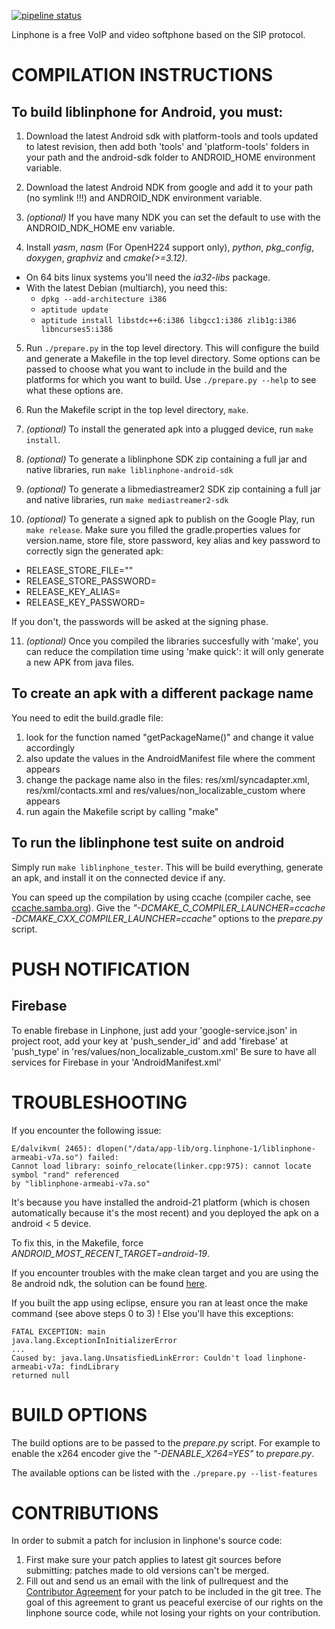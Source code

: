 [![pipeline status](https://gitlab.linphone.org/BC/public/linphone-android/badges/master/pipeline.svg)](https://gitlab.linphone.org/BC/public/linphone-android/commits/master)

Linphone is a free VoIP and video softphone based on the SIP protocol.

# COMPILATION INSTRUCTIONS

## To build liblinphone for Android, you must:

1. Download the latest Android sdk with platform-tools and tools updated to latest revision, then add both 'tools' and 'platform-tools' folders in your path and the android-sdk folder to ANDROID_HOME environment variable.

2. Download the latest Android NDK from google and add it to your path (no symlink !!!) and ANDROID_NDK environment variable.

3. _(optional)_ If you have many NDK you can set the default to use with the ANDROID_NDK_HOME env variable.

4. Install _yasm_, _nasm_ (For OpenH224 support only), _python_, _pkg_config_, _doxygen_, _graphviz_ and _cmake(>=3.12)_.
  * On 64 bits linux systems you'll need the _ia32-libs_ package.
  * With the latest Debian (multiarch), you need this:
    * `dpkg --add-architecture i386`
    * `aptitude update`
    * `aptitude install libstdc++6:i386 libgcc1:i386 zlib1g:i386 libncurses5:i386`

5. Run `./prepare.py` in the top level directory. This will configure the build and generate a Makefile in the top level directory. Some options can be passed to choose what you want to include in the build and the platforms for which you want to build. Use `./prepare.py --help` to see what these options are.

6. Run the Makefile script in the top level directory, `make`.

7. _(optional)_ To install the generated apk into a plugged device, run	`make install`.

8. _(optional)_ To generate a liblinphone SDK zip containing a full jar and native libraries, run `make liblinphone-android-sdk`

9. _(optional)_ To generate a libmediastreamer2 SDK zip containing a full jar and native libraries, run `make mediastreamer2-sdk`

10. _(optional)_ To generate a signed apk to publish on the Google Play, run `make release`. Make sure you filled the gradle.properties values for version.name, store file, store password, key alias and key password to correctly sign the generated apk:
  * RELEASE_STORE_FILE=""
  * RELEASE_STORE_PASSWORD=
  * RELEASE_KEY_ALIAS=
  * RELEASE_KEY_PASSWORD=

  If you don't, the passwords will be asked at the signing phase.

11. _(optional)_ Once you compiled the libraries succesfully with 'make', you can reduce the compilation time using 'make quick': it will only generate a new APK from java files.

## To create an apk with a different package name

You need to edit the build.gradle file:

1. look for the function named "getPackageName()" and change it value accordingly
2. also update the values in the AndroidManifest file where the comment <!-- Change package ! --> appears
3. change the package name also in the files: res/xml/syncadapter.xml, res/xml/contacts.xml and res/values/non_localizable_custom where <!-- Change package ! --> appears
4. run again the Makefile script by calling "make"

## To run the liblinphone test suite on android

Simply run `make liblinphone_tester`. This will be build everything, generate an apk, and install it on the connected device if any.

You can speed up the compilation by using ccache (compiler cache, see [ccache.samba.org](https://ccache.samba.org/)). Give the *"-DCMAKE_C_COMPILER_LAUNCHER=ccache -DCMAKE_CXX_COMPILER_LAUNCHER=ccache"* options to the *prepare.py* script.

# PUSH NOTIFICATION

## Firebase

To enable firebase in Linphone, just add your 'google-service.json' in project root, add your key at 'push_sender_id' and add 'firebase' at 'push_type' in 'res/values/non_localizable_custom.xml'
Be sure to have all services for Firebase in your 'AndroidManifest.xml'

# TROUBLESHOOTING

If you encounter the following issue:

```
E/dalvikvm( 2465): dlopen("/data/app-lib/org.linphone-1/liblinphone-armeabi-v7a.so") failed:
Cannot load library: soinfo_relocate(linker.cpp:975): cannot locate symbol "rand" referenced
by "liblinphone-armeabi-v7a.so"
```

It's because you have installed the android-21 platform (which is chosen automatically because it's the most recent) and you deployed the apk on a android < 5 device.

To fix this, in the Makefile, force *ANDROID_MOST_RECENT_TARGET=android-19*.

If you encounter troubles with the make clean target and you are using the 8e android ndk, the solution can be found [here](https://groups.google.com/forum/?fromgroups=#!topic/android-ndk/3wIbb-h3nDU).

If you built the app using eclipse, ensure you ran at least once the make command (see above steps 0 to 3) ! Else you'll have this exceptions:

```
FATAL EXCEPTION: main
java.lang.ExceptionInInitializerError
...
Caused by: java.lang.UnsatisfiedLinkError: Couldn't load linphone-armeabi-v7a: findLibrary
returned null
```

# BUILD OPTIONS

The build options are to be passed to the *prepare.py* script. For example to enable the x264 encoder give the *"-DENABLE_X264=YES"* to *prepare.py*.

The available options can be listed with the `./prepare.py --list-features`

# CONTRIBUTIONS

In order to submit a patch for inclusion in linphone's source code:

1.    First make sure your patch applies to latest git sources before submitting: patches made to old versions can't be merged.
2.    Fill out and send us an email with the link of pullrequest and the [Contributor Agreement](http://www.belledonne-communications.com/downloads/Belledonne_communications_CA.pdf) for your patch to be included in the git tree. The goal of this agreement to grant us peaceful exercise of our rights on the linphone source code, while not losing your rights on your contribution.

